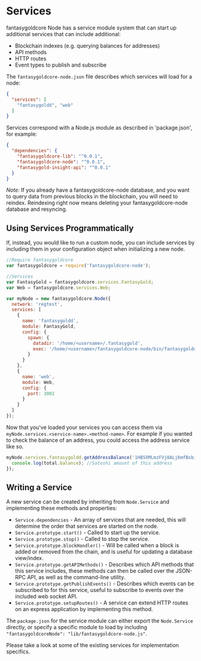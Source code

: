 # Services
fantasygoldcore Node has a service module system that can start up additional services that can include additional:
- Blockchain indexes (e.g. querying balances for addresses)
- API methods
- HTTP routes
- Event types to publish and subscribe

The `fantasygoldcore-node.json` file describes which services will load for a node:

```json
{
  "services": [
    "fantasygoldd", "web"
  ]
}
```

Services correspond with a Node.js module as described in 'package.json', for example:

```json
{
  "dependencies": {
    "fantasygoldcore-lib": "^0.0.1",
    "fantasygoldcore-node": "^0.0.1",
    "fantasygold-insight-api": "^0.0.1"
  }
}
```

_Note:_ If you already have a fantasygoldcore-node database, and you want to query data from previous blocks in the blockchain, you will need to reindex. Reindexing right now means deleting your fantasygoldcore-node database and resyncing.

## Using Services Programmatically
If, instead, you would like to run a custom node, you can include services by including them in your configuration object when initializing a new node.

```js
//Require fantasygoldcore
var fantasygoldcore = require('fantasygoldcore-node');

//Services
var FantasyGold = fantasygoldcore.services.FantasyGold;
var Web = fantasygoldcore.services.Web;

var myNode = new fantasygoldcore.Node({
  network: 'regtest',
  services: [
    {
      name: 'fantasygoldd',
      module: FantasyGold,
      config: {
        spawn: {
          datadir: '/home/<username>/.fantasygold',
          exec: '/home/<username>/fantasygoldcore-node/bin/fantasygoldd'
        }
      }
    },
    {
      name: 'web',
      module: Web,
      config: {
        port: 3001
      }
    }
  ]
});
```

Now that you've loaded your services you can access them via `myNode.services.<service-name>.<method-name>`. For example if you wanted to check the balance of an address, you could access the address service like so.

```js
myNode.services.fantasygoldd.getAddressBalance('1HB5XMLmzFVj8ALj6mfBsbifRoD4miY36v', false, function(err, total) {
  console.log(total.balance); //Satoshi amount of this address
});
```

## Writing a Service
A new service can be created by inheriting from `Node.Service` and implementing these methods and properties:
- `Service.dependencies` -  An array of services that are needed, this will determine the order that services are started on the node.
- `Service.prototype.start()` - Called to start up the service.
- `Service.prototype.stop()` - Called to stop the service.
- `Service.prototype.blockHandler()` - Will be called when a block is added or removed from the chain, and is useful for updating a database view/index.
- `Service.prototype.getAPIMethods()` - Describes which API methods that this service includes, these methods can then be called over the JSON-RPC API, as well as the command-line utility.
- `Service.prototype.getPublishEvents()` - Describes which events can be subscribed to for this service, useful to subscribe to events over the included web socket API.
- `Service.prototype.setupRoutes()` - A service can extend HTTP routes on an express application by implementing this method.

The `package.json` for the service module can either export the `Node.Service` directly, or specify a specific module to load by including `"fantasygoldcoreNode": "lib/fantasygoldcore-node.js"`.

Please take a look at some of the existing services for implementation specifics.

